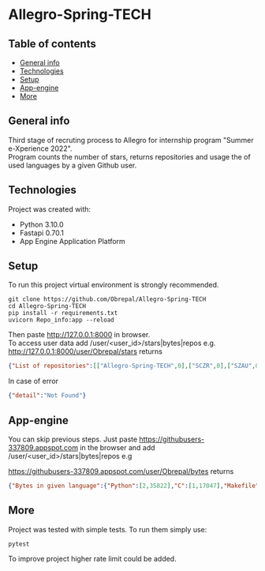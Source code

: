 # Allegro-Spring-TECH


## Table of contents
* [General info](#general-info)
* [Technologies](#technologies)
* [Setup](#setup)
* [App-engine](#app-engine)
* [More](#more)

## General info
Third stage of recruting process to Allegro for internship program "Summer e-Xperience 2022".\
Program counts the number of stars, returns repositories and usage the of used languages by a given  Github user. 

## Technologies
Project was created with:
* Python 3.10.0
* Fastapi 0.70.1
* App Engine Application Platform 
	
## Setup
To run this project virtual environment is strongly recommended. 

```
git clone https://github.com/Obrepal/Allegro-Spring-TECH
cd Allegro-Spring-TECH
pip install -r requirements.txt
uvicorn Repo_info:app --reload
```
Then paste http://127.0.0.1:8000 in browser.\
To access user data add /user/<user_id>/stars|bytes|repos e.g. http://127.0.0.1:8000/user/Obrepal/stars returns 
```json
{"List of repositories":[["Allegro-Spring-TECH",0],["SCZR",0],["SZAU",0],["TRA",0],["ZombieHead",0]]}
```
In case of error 
```json
{"detail":"Not Found"}
```

## App-engine

You can skip previous steps. Just paste https://githubusers-337809.appspot.com in the browser and add /user/<user_id>/stars|bytes|repos e.g 

https://githubusers-337809.appspot.com/user/Obrepal/bytes  returns
 
```json
{"Bytes in given language":{"Python":[2,35822],"C":[1,17047],"Makefile":[1,192],"Shell":[1,102],"MATLAB":[1,22632],"Java":[1,34921]}}
```



## More
Project was tested with simple tests. To run them simply use: 

```
pytest
```
To improve project higher rate limit could be added. 
